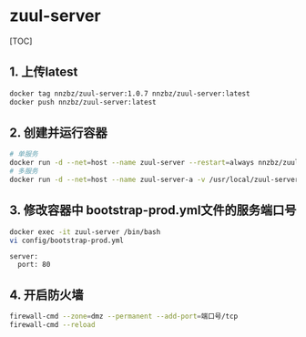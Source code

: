 # zuul-server

[TOC]

## 1. 上传latest

```sh
docker tag nnzbz/zuul-server:1.0.7 nnzbz/zuul-server:latest
docker push nnzbz/zuul-server:latest
```

## 2. 创建并运行容器

```sh
# 单服务
docker run -d --net=host --name zuul-server --restart=always nnzbz/zuul-server
# 多服务
docker run -d --net=host --name zuul-server-a -v /usr/local/zuul-server/a:/usr/local/myservice --restart=always nnzbz/zuul-server
```

## 3. 修改容器中 bootstrap-prod.yml文件的服务端口号

```sh
docker exec -it zuul-server /bin/bash
vi config/bootstrap-prod.yml
```

```text
server:
  port: 80
```

## 4. 开启防火墙

```sh
firewall-cmd --zone=dmz --permanent --add-port=端口号/tcp
firewall-cmd --reload
```